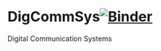 # DigCommSys[![Binder](https://mybinder.org/badge_logo.svg)](https://binder.plutojl.org/open?url=https%253A%252F%252Fgithub.com%252Ffilippfarias%252FDigCommSys%252Fblob%252Fa4873d8e234740ccaf41f934b5189397f8e9b7be%252FCompHW.jl%253Fraw%253Dtrue)
Digital Communication Systems
